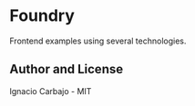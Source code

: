 # Foundry
Frontend examples using several technologies.

## Author and License
Ignacio Carbajo - MIT